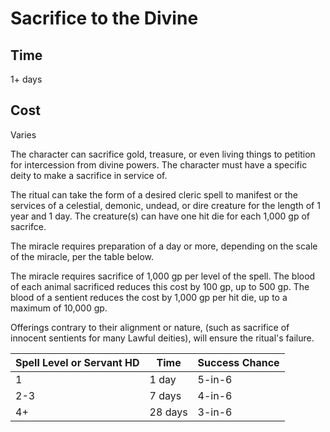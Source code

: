 # Sacrifice to the Divine

## Time
1+ days

## Cost
Varies

The character can sacrifice gold, treasure, or even living things to petition for intercession from divine powers. The character must have a specific deity to make a sacrifice in service of.

The ritual can take the form of a desired cleric spell to manifest or the services of a celestial, demonic, undead, or dire creature for the length of 1 year and 1 day. The creature(s) can have one hit die for each 1,000 gp of sacrifce.

The miracle requires preparation of a day or more, depending on the scale of the miracle, per the table below.

The miracle requires sacrifice of 1,000 gp per level of the spell. The blood of each animal sacrificed reduces this cost by 100 gp, up to 500 gp. The blood of a sentient reduces the cost by 1,000 gp per hit die, up to a maximum of 10,000 gp.

Offerings contrary to their alignment or nature, (such as sacrifice of innocent sentients for many Lawful deities), will ensure the ritual's failure.

| Spell Level or Servant HD | Time | Success Chance |
| - | - | - |
| 1 | 1 day | 5-in-6 |
| 2-3 | 7 days | 4-in-6 |
| 4+ | 28 days | 3-in-6 |
